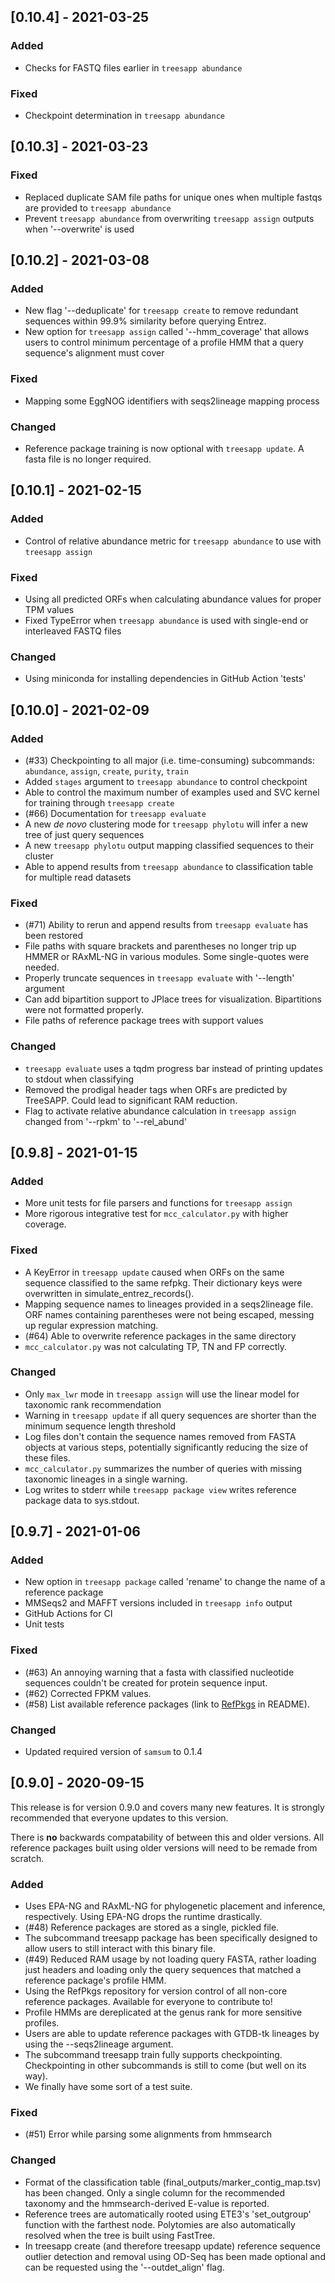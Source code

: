 ## [0.10.4] - 2021-03-25
### Added
- Checks for FASTQ files earlier in `treesapp abundance`

### Fixed
- Checkpoint determination in `treesapp abundance`

## [0.10.3] - 2021-03-23
### Fixed
- Replaced duplicate SAM file paths for unique ones when multiple fastqs are provided to `treesapp abundance`
- Prevent `treesapp abundance` from overwriting `treesapp assign` outputs when '--overwrite' is used

## [0.10.2] - 2021-03-08
### Added
- New flag '--deduplicate' for `treesapp create` to remove redundant sequences within 99.9% similarity before querying Entrez.
- New option for `treesapp assign` called '--hmm_coverage' that allows users to control minimum percentage of a
  profile HMM that a query sequence's alignment must cover

### Fixed
- Mapping some EggNOG identifiers with seqs2lineage mapping process

### Changed
- Reference package training is now optional with `treesapp update`. A fasta file is no longer required.

## [0.10.1] - 2021-02-15
### Added
- Control of relative abundance metric for `treesapp abundance` to use with `treesapp assign`

### Fixed
- Using all predicted ORFs when calculating abundance values for proper TPM values
- Fixed TypeError when `treesapp abundance` is used with single-end or interleaved FASTQ files

### Changed
- Using miniconda for installing dependencies in GitHub Action 'tests'

## [0.10.0] - 2021-02-09
### Added
- (#33) Checkpointing to all major (i.e. time-consuming) subcommands: `abundance`, `assign`, `create`, `purity`, `train`
- Added `stages` argument to `treesapp abundance` to control checkpoint
- Able to control the maximum number of examples used and SVC kernel for training through `treesapp create`
- (#66) Documentation for `treesapp evaluate`
- A new _de novo_ clustering mode for `treesapp phylotu` will infer a new tree of just query sequences
- A new `treesapp phylotu` output mapping classified sequences to their cluster
- Able to append results from `treesapp abundance` to classification table for multiple read datasets

### Fixed
- (#71) Ability to rerun and append results from `treesapp evaluate` has been restored
- File paths with square brackets and parentheses no longer trip up HMMER or RAxML-NG in various modules.
  Some single-quotes were needed.
- Properly truncate sequences in `treesapp evaluate` with '--length' argument
- Can add bipartition support to JPlace trees for visualization. Bipartitions were not formatted properly.
- File paths of reference package trees with support values

### Changed
- `treesapp evaluate` uses a tqdm progress bar instead of printing updates to stdout when classifying
- Removed the prodigal header tags when ORFs are predicted by TreeSAPP. Could lead to significant RAM reduction.
- Flag to activate relative abundance calculation in `treesapp assign` changed from '--rpkm' to '--rel_abund'

## [0.9.8] - 2021-01-15
### Added
- More unit tests for file parsers and functions for `treesapp assign`
- More rigorous integrative test for `mcc_calculator.py` with higher coverage.

### Fixed
- A KeyError in `treesapp update` caused when ORFs on the same sequence classified to the same refpkg.
  Their dictionary keys were overwritten in simulate_entrez_records().
- Mapping sequence names to lineages provided in a seqs2lineage file.
  ORF names containing parentheses were not being escaped, messing up regular expression matching.
- (#64) Able to overwrite reference packages in the same directory
- `mcc_calculator.py` was not calculating TP, TN and FP correctly.

### Changed
- Only `max_lwr` mode in `treesapp assign` will use the linear model for taxonomic rank recommendation
- Warning in `treesapp update` if all query sequences are shorter than the minimum sequence length threshold
- Log files don't contain the sequence names removed from FASTA objects at various steps,
  potentially significantly reducing the size of these files.
- `mcc_calculator.py` summarizes the number of queries with missing taxonomic lineages in a single warning.
- Log writes to stderr while `treesapp package view` writes reference package data to sys.stdout.

## [0.9.7] - 2021-01-06
### Added
- New option in `treesapp package` called 'rename' to change the name of a reference package
- MMSeqs2 and MAFFT versions included in `treesapp info` output
- GitHub Actions for CI
- Unit tests

### Fixed
- (#63) An annoying warning that a fasta with classified nucleotide sequences couldn't be created for protein sequence input.
- (#62) Corrected FPKM values.
- (#58) List available reference packages (link to [RefPkgs](https://github.com/hallamlab/RefPkgs) in README).

### Changed
- Updated required version of `samsum` to 0.1.4

## [0.9.0] - 2020-09-15

This release is for version 0.9.0 and covers many new features. It is strongly recommended that everyone updates to this version.

There is __no__ backwards compatability of between this and older versions.
All reference packages built using older versions will need to be remade from scratch.

### Added
- Uses EPA-NG and RAxML-NG for phylogenetic placement and inference, respectively. Using EPA-NG drops the runtime drastically.
- (#48) Reference packages are stored as a single, pickled file.
- The subcommand treesapp package has been specifically designed to allow users to still interact with this binary file.
- (#49) Reduced RAM usage by not loading query FASTA, rather loading just headers and loading only the query sequences that matched a reference package's profile HMM.
- Using the RefPkgs repository for version control of all non-core reference packages. Available for everyone to contribute to!
- Profile HMMs are dereplicated at the genus rank for more sensitive profiles.
- Users are able to update reference packages with GTDB-tk lineages by using the --seqs2lineage argument.
- The subcommand treesapp train fully supports checkpointing. Checkpointing in other subcommands is still to come (but well on its way).
- We finally have some sort of a test suite.

### Fixed
- (#51) Error while parsing some alignments from hmmsearch

### Changed
- Format of the classification table (final_outputs/marker_contig_map.tsv) has been changed. Only a single column for the recommended taxonomy and the hmmsearch-derived E-value is reported.
- Reference trees are automatically rooted using ETE3's 'set_outgroup' function with the farthest node. Polytomies are also automatically resolved when the tree is built using FastTree.
- In treesapp create (and therefore treesapp update) reference sequence outlier detection and removal using OD-Seq has been made optional and can be requested using the '--outdet_align' flag.